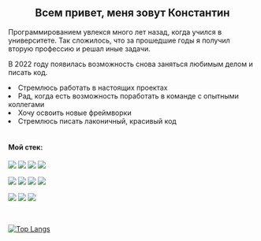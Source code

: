 <h2 align="center">Всем привет, меня зовут Константин </h2>

<p>Программированием увлекся много лет назад, когда учился в университете. Так сложилось, что за прошедшие годы я получил вторую профессию и решал иные задачи.</p>
<p>В 2022 году появилась возможность снова заняться любимым делом и писать код.</p>
<li>Стремлюсь работать в настоящих проектах</li>
<li>Рад, когда есть возможность поработать в команде с опытными коллегами</li>
<li>Хочу освоить новые фреймворки</li>
<li>Стремлюсь писать лаконичный, красивый код</li>
</br>

<h4>Мой стек:</h4>
<p>
  <img src="https://img.shields.io/badge/TypeScript-007ACC?style=for-the-badge&logo=typescript&logoColor=white" /> 
  <img src="https://img.shields.io/badge/javascript-%23323330.svg?style=for-the-badge&logo=javascript&logoColor=%23F7DF1E" /> 
  <img src="https://img.shields.io/badge/html5-%23E34F26.svg?style=for-the-badge&logo=html5&logoColor=white" /> 
  <img src="https://img.shields.io/badge/css3-%231572B6.svg?style=for-the-badge&logo=css3&logoColor=white" />
</p>
<p>
  <img src="https://img.shields.io/badge/react-%2320232a.svg?style=for-the-badge&logo=react&logoColor=%2361DAFB" /> 
  <img src="https://img.shields.io/badge/redux-%23593d88.svg?style=for-the-badge&logo=redux&logoColor=white" /> 
  <img src="https://img.shields.io/badge/Cypress-17202C?style=for-the-badge&logo=cypress&logoColor=white" /> 
  <img src="https://img.shields.io/badge/Jest-C21325?style=for-the-badge&logo=jest&logoColor=white" /> 
</p>
<p>  
  <img src="https://img.shields.io/badge/VSCode-0078D4?style=for-the-badge&logo=visual%20studio%20code&logoColor=white" /> 
  <img src="https://img.shields.io/badge/Figma-F24E1E?style=for-the-badge&logo=figma&logoColor=white" /> 
  <img src="https://img.shields.io/badge/Postman-FF6C37?style=for-the-badge&logo=Postman&logoColor=white" /> 
</p>
</br>
 
[![Top Langs](https://github-readme-stats.vercel.app/api/top-langs/?username=KonstantinUzkikh&layout=compact)](https://github.com/KonstantinUzkikh/github-readme-stats)


<!--
	
**KonstantinUzkikh/KonstantinUzkikh** is a ✨ _special_ ✨ repository because its `README.md` (this file) appears on your GitHub profile.

https://github.com/alexandresanlim/Badges4-README.md-Profile

https://img.shields.io/badge/TypeScript-007ACC?style=for-the-badge&logo=typescript&logoColor=white
https://img.shields.io/badge/JavaScript-323330?style=for-the-badge&logo=javascript&logoColor=F7DF1E
https://img.shields.io/badge/HTML5-E34F26?style=for-the-badge&logo=html5&logoColor=white
https://img.shields.io/badge/CSS3-1572B6?style=for-the-badge&logo=css3&logoColor=white

https://img.shields.io/badge/React-20232A?style=for-the-badge&logo=react&logoColor=61DAFB
https://img.shields.io/badge/Redux-593D88?style=for-the-badge&logo=redux&logoColor=white
https://img.shields.io/badge/Cypress-17202C?style=for-the-badge&logo=cypress&logoColor=white
https://img.shields.io/badge/Jest-C21325?style=for-the-badge&logo=jest&logoColor=white

https://img.shields.io/badge/npm-CB3837?style=for-the-badge&logo=npm&logoColor=white
https://img.shields.io/badge/Webpack-8DD6F9?style=for-the-badge&logo=Webpack&logoColor=white
https://img.shields.io/badge/Figma-F24E1E?style=for-the-badge&logo=figma&logoColor=white

https://img.shields.io/badge/Babel-F9DC3E?style=for-the-badge&logo=babel&logoColor=white
https://img.shields.io/badge/GitHub%20Pages-222222?style=for-the-badge&logo=GitHub%20Pages&logoColor=white
https://img.shields.io/badge/Postman-FF6C37?style=for-the-badge&logo=Postman&logoColor=white
https://img.shields.io/badge/Yarn-2C8EBB?style=for-the-badge&logo=yarn&logoColor=white
https://img.shields.io/badge/VSCode-0078D4?style=for-the-badge&logo=visual%20studio%20code&logoColor=white

https://img.shields.io/badge/Telegram-2CA5E0?style=for-the-badge&logo=telegram&logoColor=white
https://img.shields.io/badge/WhatsApp-25D366?style=for-the-badge&logo=whatsapp&logoColor=white
https://img.shields.io/badge/Gmail-D14836?style=for-the-badge&logo=gmail&logoColor=white
https://img.shields.io/badge/viber-685EA9?style=for-the-badge&logo=viber&logoColor=white
https://img.shields.io/badge/GitHub-100000?style=for-the-badge&logo=github&logoColor=white

-->